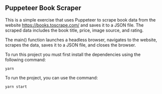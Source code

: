 ## Puppeteer Book Scraper

This is a simple exercise that uses Puppeteer to scrape book data from the website https://books.toscrape.com/ and saves it to a JSON file. The scraped data includes the book title, price, image source, and rating.

The main() function launches a headless browser, navigates to the website, scrapes the data, saves it to a JSON file, and closes the browser.

To run this project you must first install the dependencies using the following command:

````
yarn
````

To run the project, you can use the command:

````
yarn start
````
